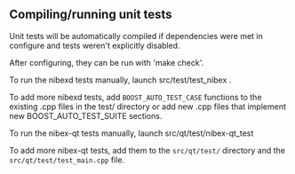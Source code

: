 Compiling/running unit tests
------------------------------------

Unit tests will be automatically compiled if dependencies were met in configure
and tests weren't explicitly disabled.

After configuring, they can be run with 'make check'.

To run the nibexd tests manually, launch src/test/test_nibex .

To add more nibexd tests, add `BOOST_AUTO_TEST_CASE` functions to the existing
.cpp files in the test/ directory or add new .cpp files that
implement new BOOST_AUTO_TEST_SUITE sections.

To run the nibex-qt tests manually, launch src/qt/test/nibex-qt_test

To add more nibex-qt tests, add them to the `src/qt/test/` directory and
the `src/qt/test/test_main.cpp` file.
